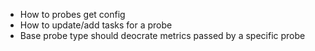 - How to probes get config
- How to update/add tasks for a probe
- Base probe type should deocrate metrics passed by a specific probe
